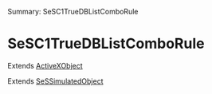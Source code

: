 Summary: SeSC1TrueDBListComboRule

# SeSC1TrueDBListComboRule

Extends [ActiveXObject](ActiveXObject.md)

Extends [SeSSimulatedObject](SeSSimulatedObject.md)


